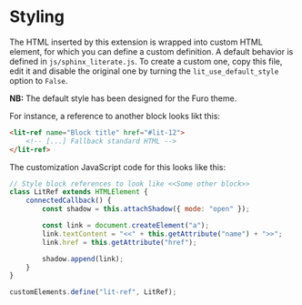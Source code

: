 Styling
=======

The HTML inserted by this extension is wrapped into custom HTML element, for which you can define a custom definition. A default behavior is defined in `js/sphinx_literate.js`. To create a custom one, copy this file, edit it and disable the original one by turning the `lit_use_default_style` option to `False`.

**NB:** The default style has been designed for the Furo theme.

For instance, a reference to another block looks likt this:

```HTML
<lit-ref name="Block title" href="#lit-12">
	<!-- [...] Fallback standard HTML -->
</lit-ref>
```

The customization JavaScript code for this looks like this:

```JavaScript
// Style block references to look like <<Some other block>>
class LitRef extends HTMLElement {
	connectedCallback() {
		const shadow = this.attachShadow({ mode: "open" });

		const link = document.createElement("a");
		link.textContent = "<<" + this.getAttribute("name") + ">>";
		link.href = this.getAttribute("href");

		shadow.append(link);
	}
}

customElements.define("lit-ref", LitRef);
```
